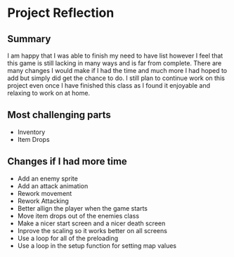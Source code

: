 # Project Reflection

## Summary
I am happy that I was able to finish my need to have list however I feel that this game is still lacking in many ways and is far from complete.
There are many changes I would make if I had the time and much more I had hoped to add but simply did get the chance to do. I still plan to 
continue work on this project even once I have finished this class as I found it enjoyable and relaxing to work on at home. 

## Most challenging parts
- Inventory
- Item Drops

## Changes if I had more time
- Add an enemy sprite
- Add an attack animation
- Rework movement
- Rework Attacking
- Better allign the player when the game starts 
- Move item drops out of the enemies class
- Make a nicer start screen and a nicer death screen
- Inprove the scaling so it works better on all screens
- Use a loop for all of the preloading
- Use a loop in the setup function for setting map values
